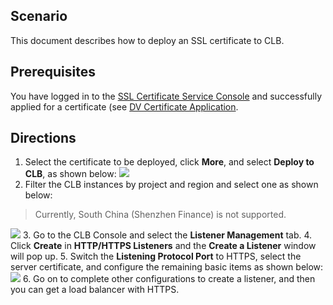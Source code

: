 ## Scenario
This document describes how to deploy an SSL certificate to CLB.

## Prerequisites
You have logged in to the [SSL Certificate Service Console](https://console.cloud.tencent.com/ssl) and successfully applied for a certificate (see [DV Certificate Application](https://intl.cloud.tencent.com/document/product/1007/30167).

## Directions
1. Select the certificate to be deployed, click **More**, and select **Deploy to CLB**, as shown below:
![](https://main.qcloudimg.com/raw/e59be48a8f0db68680611e4a9e40159f.png)
2. Filter the CLB instances by project and region and select one as shown below:
>Currently, South China (Shenzhen Finance) is not supported.

![](https://main.qcloudimg.com/raw/ef50fc5201e6e863dd409f101836dde9.png)
3. Go to the CLB Console and select the **Listener Management** tab.
4. Click **Create** in **HTTP/HTTPS Listeners** and the **Create a Listener** window will pop up.
5. Switch the **Listening Protocol Port** to HTTPS, select the server certificate, and configure the remaining basic items as shown below:
![](https://main.qcloudimg.com/raw/b09b40de147452e036a4d2e9b8d6ac16.png)
6. Go on to complete other configurations to create a listener, and then you can get a load balancer with HTTPS.
